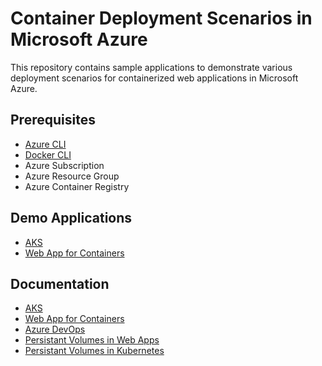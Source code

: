 # Container Deployment Scenarios in Microsoft Azure

This repository contains sample applications to demonstrate various deployment scenarios for
containerized web applications in Microsoft Azure.

## Prerequisites

- [Azure CLI](https://docs.microsoft.com/en-us/cli/azure/install-azure-cli?view=azure-cli-latest)
- [Docker CLI](https://docs.docker.com/engine/reference/commandline/cli/)
- Azure Subscription
- Azure Resource Group
- Azure Container Registry

## Demo Applications

- [AKS](/aks/README.md)
- [Web App for Containers](/web-app/README.md)

## Documentation

- [AKS](https://azure.microsoft.com/en-us/services/kubernetes-service/)
- [Web App for Containers](https://azure.microsoft.com/en-us/blog/webapp-for-containers-overview/)
- [Azure DevOps](https://azure.microsoft.com/en-us/services/devops/)
- [Persistant Volumes in Web Apps](https://docs.microsoft.com/en-us/azure/app-service/containers/configure-custom-container#use-persistent-shared-storage)
- [Persistant Volumes in Kubernetes](https://kubernetes.io/docs/concepts/storage/persistent-volumes/)


